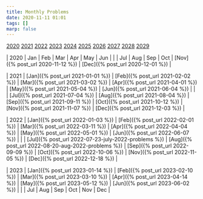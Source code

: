 ```yaml
---
title: Monthly Problems
date: 2020-11-11 01:01
tags: []
marp: false
---
```


[2020](#2020) [2021](#2021) [2022](#2022) [2023](#2023) [2024](#2024)
[2025](#2025) [2026](#2026) [2027](#2027) [2028](#2028) [2029](#2029)

| <a name="2020">2020</a> | Jan | Feb | Mar | Apr | May | Jun |
| | Jul | Aug | Sep | Oct | [Nov]({% post_url 2020-11-12 %}) | [Dec]({% post_url 2020-12-01 %}) |

| <a name="2021">2021</a> | [Jan]({% post_url 2021-01-01 %}) | [Feb]({% post_url 2021-02-02 %}) | [Mar]({% post_url 2021-03-02 %}) | [Apr]({% post_url 2021-04-01 %}) | [May]({% post_url 2021-05-04 %}) | [Jun]({% post_url 2021-06-04 %}) |
| | [Jul]({% post_url 2021-07-04 %}) | [Aug]({% post_url 2021-08-04 %}) | [Sep]({% post_url 2021-09-11 %}) | [Oct]({% post_url 2021-10-12 %}) | [Nov]({% post_url 2021-11-07 %}) | [Dec]({% post_url 2021-12-03 %}) |

| <a name="2022">2022</a> | [Jan]({% post_url 2022-01-03 %}) | [Feb]({% post_url 2022-02-01 %}) | [Mar]({% post_url 2022-03-11 %}) | [Apr]({% post_url 2022-04-04 %}) | [May]({% post_url 2022-05-01 %}) | [Jun]({% post_url 2022-06-07 %}) |
| | [Jul]({% post_url 2022-07-23-july-2022-problems %}) | [Aug]({% post_url 2022-08-20-aug-2022-problems %}) | [Sep]({% post_url 2022-09-09 %}) | [Oct]({% post_url 2022-10-06 %}) | [Nov]({% post_url 2022-11-05 %}) | [Dec]({% post_url 2022-12-18 %}) |

| <a name="2023">2023</a> | [Jan]({% post_url 2023-01-14 %}) | [Feb]({% post_url 2023-02-10 %}) | [Mar]({% post_url 2023-03-10 %}) | [Apr]({% post_url 2023-04-14 %}) | [May]({% post_url 2023-05-12 %}) | [Jun]({% post_url 2023-06-02 %}) |
| | Jul | Aug | Sep | Oct | Nov | Dec |
